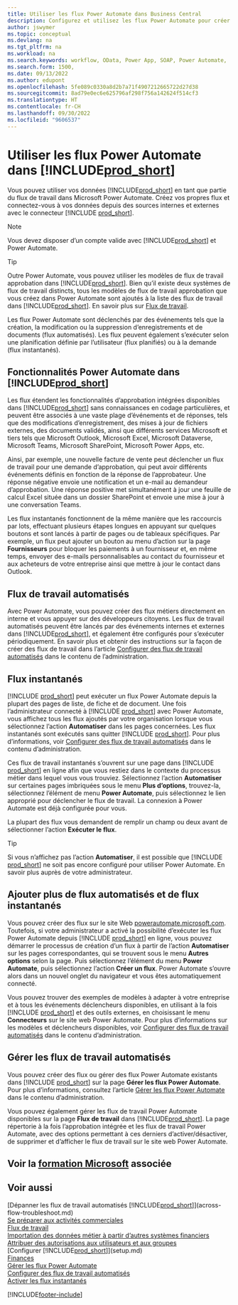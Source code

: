 ```yaml
---
title: Utiliser les flux Power Automate dans Business Central
description: Configurez et utilisez les flux Power Automate pour créer ou modifier les données Business Central.
author: jswymer
ms.topic: conceptual
ms.devlang: na
ms.tgt_pltfrm: na
ms.workload: na
ms.search.keywords: workflow, OData, Power App, SOAP, Power Automate,
ms.search.form: 1500,
ms.date: 09/13/2022
ms.author: edupont
ms.openlocfilehash: 5fe089c0330a8d2b7a71f4907212665722d27d38
ms.sourcegitcommit: 8ad79e0ec6e625796af298f756a142624f514cf3
ms.translationtype: HT
ms.contentlocale: fr-CH
ms.lasthandoff: 09/30/2022
ms.locfileid: "9606537"
---
```

# <a name="use-power-automate-flows-in-prod_short"></a>Utiliser les flux Power Automate dans [!INCLUDE[prod_short](includes/prod_short.md)]

Vous pouvez utiliser vos données [!INCLUDE[prod_short](includes/prod_short.md)] en tant que partie du flux de travail dans Microsoft Power Automate. Créez vos propres flux et connectez-vous à vos données depuis des sources internes et externes avec le connecteur [!INCLUDE [prod_short](includes/prod_short.md)].

> [!NOTE]
> Vous devez disposer d’un compte valide avec [!INCLUDE[prod_short](includes/prod_short.md)] et Power Automate.  

> [!TIP]
> Outre Power Automate, vous pouvez utiliser les modèles de flux de travail approbation dans [!INCLUDE[prod_short](includes/prod_short.md)]. Bien qu’il existe deux systèmes de flux de travail distincts, tous les modèles de flux de travail approbation que vous créez dans Power Automate sont ajoutés à la liste des flux de travail dans [!INCLUDE[prod_short](includes/prod_short.md)]. En savoir plus sur [Flux de travail](across-workflow.md).

Les flux Power Automate sont déclenchés par des événements tels que la création, la modification ou la suppression d’enregistrements et de documents (flux automatisés). Les flux peuvent également s’exécuter selon une planification définie par l’utilisateur (flux planifiés) ou à la demande (flux instantanés).

## <a name="power-automate-features-in-prod_short"></a>Fonctionnalités Power Automate dans [!INCLUDE[prod_short](includes/prod_short.md)]

Les flux étendent les fonctionnalités d’approbation intégrées disponibles dans [!INCLUDE[prod_short](includes/prod_short.md)] sans connaissances en codage particulières, et peuvent être associés à une vaste plage d’événements et de réponses, tels que des modifications d’enregistrement, des mises à jour de fichiers externes, des documents validés, ainsi que différents services Microsoft et tiers tels que Microsoft Outlook, Microsoft Excel, Microsoft Dataverse, Microsoft Teams, Microsoft SharePoint, Microsoft Power Apps, etc.

Ainsi, par exemple, une nouvelle facture de vente peut déclencher un flux de travail pour une demande d’approbation, qui peut avoir différents événements définis en fonction de la réponse de l’approbateur. Une réponse négative envoie une notification et un e-mail au demandeur d’approbation. Une réponse positive met simultanément à jour une feuille de calcul Excel située dans un dossier SharePoint et envoie une mise à jour à une conversation Teams.

Les flux instantanés fonctionnent de la même manière que les raccourcis par lots, effectuant plusieurs étapes longues en appuyant sur quelques boutons et sont lancés à partir de pages ou de tableaux spécifiques. Par exemple, un flux peut ajouter un bouton au menu d’action sur la page **Fournisseurs** pour bloquer les paiements à un fournisseur et, en même temps, envoyer des e-mails personnalisables au contact du fournisseur et aux acheteurs de votre entreprise ainsi que mettre à jour le contact dans Outlook.

## <a name="automated-workflows"></a>Flux de travail automatisés

Avec Power Automate, vous pouvez créer des flux métiers directement en interne et vous appuyer sur des développeurs citoyens. Les flux de travail automatisés peuvent être lancés par des événements internes et externes dans [!INCLUDE[prod_short](includes/prod_short.md)], et également être configurés pour s’exécuter périodiquement. En savoir plus et obtenir des instructions sur la façon de créer des flux de travail dans l’article [Configurer des flux de travail automatisés](/dynamics365/business-central/dev-itpro/powerplatform/automate-workflows) dans le contenu de l’administration.

## <a name="instant-flows"></a>Flux instantanés

[!INCLUDE [prod_short](includes/prod_short.md)] peut exécuter un flux Power Automate depuis la plupart des pages de liste, de fiche et de document. Une fois l’administrateur connecté à [!INCLUDE [prod_short](includes/prod_short.md)] avec Power Automate, vous affichez tous les flux ajoutés par votre organisation lorsque vous sélectionnez l’action **Automatiser** dans les pages concernées. Les flux instantanés sont exécutés sans quitter [!INCLUDE [prod_short](includes/prod_short.md)]. Pour plus d’informations, voir [Configurer des flux de travail automatisés](/dynamics365/business-central/dev-itpro/powerplatform/automate-workflows) dans le contenu d’administration.

Ces flux de travail instantanés s’ouvrent sur une page dans [!INCLUDE [prod_short](includes/prod_short.md)] en ligne afin que vous restiez dans le contexte du processus métier dans lequel vous vous trouviez. Sélectionnez l’action **Automatiser** sur certaines pages imbriquées sous le menu **Plus d’options**, trouvez-la, sélectionnez l’élément de menu **Power Automate**, puis sélectionnez le lien approprié pour déclencher le flux de travail. La connexion à Power Automate est déjà configurée pour vous.

La plupart des flux vous demandent de remplir un champ ou deux avant de sélectionner l’action **Exécuter le flux**.

> [!TIP]
> Si vous n’affichez pas l’action **Automatiser**, il est possible que [!INCLUDE [prod_short](includes/prod_short.md)] ne soit pas encore configuré pour utiliser Power Automate. En savoir plus auprès de votre administrateur.

## <a name="add-more-automated-flows-and-instant-flows"></a>Ajouter plus de flux automatisés et de flux instantanés

Vous pouvez créer des flux sur le site Web [powerautomate.microsoft.com](https://powerautomate.microsoft.com). Toutefois, si votre administrateur a activé la possibilité d’exécuter les flux Power Automate depuis [!INCLUDE [prod_short](includes/prod_short.md)] en ligne, vous pouvez démarrer le processus de création d’un flux à partir de l’action **Automatiser** sur les pages correspondantes, qui se trouvent sous le menu **Autres options** selon la page. Puis sélectionnez l’élément du menu **Power Automate**, puis sélectionnez l’action **Créer un flux**. Power Automate s’ouvre alors dans un nouvel onglet du navigateur et vous êtes automatiquement connecté.

Vous pouvez trouver des exemples de modèles à adapter à votre entreprise et à tous les événements déclencheurs disponibles, en utilisant à la fois [!INCLUDE [prod_short](includes/prod_short.md)] et des outils externes, en choisissant le menu **Connecteurs** sur le site web Power Automate. Pour plus d’informations sur les modèles et déclencheurs disponibles, voir [Configurer des flux de travail automatisés](/dynamics365/business-central/dev-itpro/powerplatform/automate-workflows) dans le contenu d’administration.

## <a name="manage-automated-workflows"></a>Gérer les flux de travail automatisés

Vous pouvez créer des flux ou gérer des flux Power Automate existants dans [!INCLUDE [prod_short](includes/prod_short.md)] sur la page **Gérer les flux Power Automate**. Pour plus d’informations, consultez l’article [Gérer les flux Power Automate](/dynamics365/business-central/dev-itpro/powerplatform/manage-power-automate-flows) dans le contenu d’administration.

Vous pouvez également gérer les flux de travail Power Automate disponibles sur la page **Flux de travail** dans [!INCLUDE[prod_short](includes/prod_short.md)]. La page répertorie à la fois l’approbation intégrée et les flux de travail Power Automate, avec des options permettant à ces derniers d’activer/désactiver, de supprimer et d’afficher le flux de travail sur le site web Power Automate.

## <a name="see-related-microsoft-training"></a>Voir la [formation Microsoft](/training/modules/use-power-automate/) associée

## <a name="see-also"></a>Voir aussi

[Dépanner les flux de travail automatisés [!INCLUDE[prod_short](includes/prod_short.md)]](across-flow-troubleshoot.md)  
[Se préparer aux activités commerciales](ui-get-ready-business.md)  
[Flux de travail](across-workflow.md)  
[Importation des données métier à partir d’autres systèmes financiers](across-import-data-configuration-packages.md)  
[Attribuer des autorisations aux utilisateurs et aux groupes](ui-define-granular-permissions.md)  
[Configurer [!INCLUDE[prod_short](includes/prod_short.md)]](setup.md)  
[Finances](finance.md)  
[Gérer les flux Power Automate](/dynamics365/business-central/dev-itpro/powerplatform/manage-power-automate-flows)  
[Configurer des flux de travail automatisés](/dynamics365/business-central/dev-itpro/powerplatform/automate-workflows)  
[Activer les flux instantanés](/dynamics365/business-central/dev-itpro/powerplatform/instant-flows)  

[!INCLUDE[footer-include](includes/footer-banner.md)]
